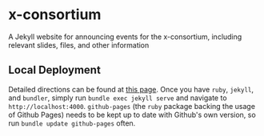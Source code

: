 # x-consortium
A Jekyll website for announcing events for the x-consortium, including relevant slides, files, and other information 

## Local Deployment
Detailed directions can be found at [this page](https://help.github.com/en/github/working-with-github-pages/testing-your-github-pages-site-locally-with-jekyll).  Once you have `ruby`, `jekyll`, and `bundler`, simply run `bundle exec jekyll serve` and navigate to `http://localhost:4000`.  `github-pages` (the `ruby` package backing the usage of Github Pages) needs to be kept up to date with Github's own version, so run `bundle update github-pages` often.
